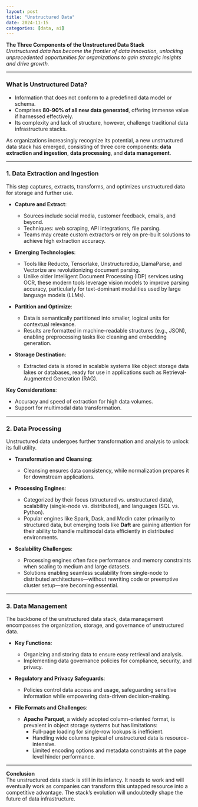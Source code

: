 ```yaml
---
layout: post
title: "Unstructured Data"
date: 2024-11-15
categories: [data, ai]
---
```


**The Three Components of the Unstructured Data Stack**  
*Unstructured data has become the frontier of data innovation, unlocking unprecedented opportunities for organizations to gain strategic insights and drive growth.*

---

### **What is Unstructured Data?**  
- Information that does not conform to a predefined data model or schema.  
- Comprises **80-90% of all new data generated**, offering immense value if harnessed effectively.  
- Its complexity and lack of structure, however, challenge traditional data infrastructure stacks.  

As organizations increasingly recognize its potential, a new unstructured data stack has emerged, consisting of three core components: **data extraction and ingestion**, **data processing**, and **data management**.

---

### **1. Data Extraction and Ingestion**  
This step captures, extracts, transforms, and optimizes unstructured data for storage and further use.

- **Capture and Extract**:  
  - Sources include social media, customer feedback, emails, and beyond.  
  - Techniques: web scraping, API integrations, file parsing.  
  - Teams may create custom extractors or rely on pre-built solutions to achieve high extraction accuracy.  

- **Emerging Technologies**:  
  - Tools like Reducto, Tensorlake, Unstructured.io, LlamaParse, and Vectorize are revolutionizing document parsing.  
  - Unlike older Intelligent Document Processing (IDP) services using OCR, these modern tools leverage vision models to improve parsing accuracy, particularly for text-dominant modalities used by large language models (LLMs).  

- **Partition and Optimize**:  
  - Data is semantically partitioned into smaller, logical units for contextual relevance.  
  - Results are formatted in machine-readable structures (e.g., JSON), enabling preprocessing tasks like cleaning and embedding generation.  

- **Storage Destination**:  
  - Extracted data is stored in scalable systems like object storage data lakes or databases, ready for use in applications such as Retrieval-Augmented Generation (RAG).  

**Key Considerations**:  
  - Accuracy and speed of extraction for high data volumes.  
  - Support for multimodal data transformation.  

---

### **2. Data Processing**  
Unstructured data undergoes further transformation and analysis to unlock its full utility.

- **Transformation and Cleansing**:  
  - Cleansing ensures data consistency, while normalization prepares it for downstream applications.  

- **Processing Engines**:  
  - Categorized by their focus (structured vs. unstructured data), scalability (single-node vs. distributed), and languages (SQL vs. Python).  
  - Popular engines like Spark, Dask, and Modin cater primarily to structured data, but emerging tools like **Daft** are gaining attention for their ability to handle multimodal data efficiently in distributed environments.  

- **Scalability Challenges**:  
  - Processing engines often face performance and memory constraints when scaling to medium and large datasets.  
  - Solutions enabling seamless scalability from single-node to distributed architectures—without rewriting code or preemptive cluster setup—are becoming essential.

---

### **3. Data Management**  
The backbone of the unstructured data stack, data management encompasses the organization, storage, and governance of unstructured data.  

- **Key Functions**:  
  - Organizing and storing data to ensure easy retrieval and analysis.  
  - Implementing data governance policies for compliance, security, and privacy.  

- **Regulatory and Privacy Safeguards**:  
  - Policies control data access and usage, safeguarding sensitive information while empowering data-driven decision-making.  

- **File Formats and Challenges**:  
  - **Apache Parquet**, a widely adopted column-oriented format, is prevalent in object storage systems but has limitations:  
    - Full-page loading for single-row lookups is inefficient.  
    - Handling wide columns typical of unstructured data is resource-intensive.  
    - Limited encoding options and metadata constraints at the page level hinder performance.

---

**Conclusion**  
The unstructured data stack is still in its infancy. It needs to work and will eventually work as companies can transform this untapped resource into a competitive advantage. The stack’s evolution will undoubtedly shape the future of data infrastructure.